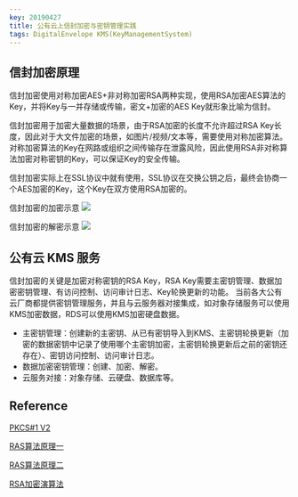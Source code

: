 ```yaml
---
key: 20190427
title: 公有云上信封加密与密钥管理实践
tags: DigitalEnvelope KMS(KeyManagementSystem)
---
```


## 信封加密原理

信封加密使用对称加密AES+非对称加密RSA两种实现，使用RSA加密AES算法的Key，并将Key与一并存储或传输，密文+加密的AES Key就形象比喻为信封。

信封加密用于加密大量数据的场景，由于RSA加密的长度不允许超过RSA Key长度，因此对于大文件加密的场景，如图片/视频/文本等，需要使用对称加密算法。对称加密算法的Key在网路或组织之间传输存在泄露风险，因此使用RSA非对称算法加密对称密钥的Key，可以保证Key的安全传输。 <!--more-->

信封加密实际上在SSL协议中就有使用，SSL协议在交换公钥之后，最终会协商一个AES加密的Key，这个Key在双方使用RSA加密的。

信封加密的加密示意
![](https://sixscape.com/wp-content/uploads/2015/03/DE.png)

信封加密的解密示意
![](https://sixscape.com/wp-content/uploads/2015/03/DE1.png)


## 公有云 KMS 服务

信封加密的关键是加密对称密钥的RSA Key，RSA Key需要主密钥管理、数据加密密钥管理、有访问控制、访问审计日志、Key轮换更新的功能。
当前各大公有云厂商都提供密钥管理服务，并且与云服务器对接集成，如对象存储服务可以使用KMS加密数据，RDS可以使用KMS加密硬盘数据。

- 主密钥管理：创建新的主密钥、从已有密钥导入到KMS、主密钥轮换更新（加密的数据密钥中记录了使用哪个主密钥加密，主密钥轮换更新后之前的密钥还存在）、密钥访问控制、访问审计日志。
- 数据加密密钥管理：创建、加密、解密。
- 云服务对接：对象存储、云硬盘、数据库等。

## Reference

[PKCS#1 V2](https://www.emc.com/collateral/white-papers/h11300-pkcs-1v2-2-rsa-cryptography-standard-wp.pdf)

[RAS算法原理一](http://www.ruanyifeng.com/blog/2013/06/rsa_algorithm_part_one.html)

[RAS算法原理二](http://www.ruanyifeng.com/blog/2013/07/rsa_algorithm_part_two.html)

[RSA加密演算法](https://zh.wikipedia.org/wiki/RSA%E5%8A%A0%E5%AF%86%E6%BC%94%E7%AE%97%E6%B3%95)